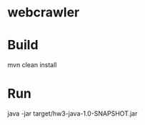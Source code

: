 # webcrawler

# Build

mvn clean install

# Run

java -jar target/hw3-java-1.0-SNAPSHOT.jar <dir-path-where-your-seed-urls-exists> <seed-url-file-name> 